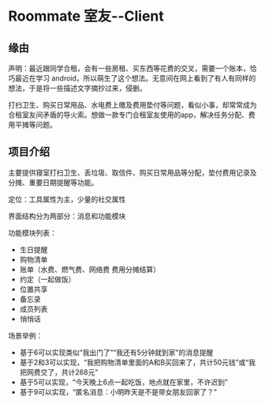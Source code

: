 # Roommate 室友--Client

## 缘由

声明：最近跟同学合租，会有一些房租、买东西等花费的交叉，需要一个账本，恰巧最近在学习 android，所以萌生了这个想法。无意间在网上看到了有人有同样的想法，于是将一些描述文字摘抄过来，侵删。

打扫卫生、购买日常用品、水电费上缴及费用垫付等问题，看似小事，却常常成为合租室友间矛盾的导火索。想做一款专门合租室友使用的app，解决任务分配、费用平摊等问题。

## 项目介绍

主要提供寝室打扫卫生、丢垃圾、取信件、购买日常用品等分配，垫付费用记录及分摊、重要日期提醒等功能。

定位：工具属性为主，少量的社交属性

界面结构分为两部分：消息和功能模块

功能模块列表：

- 生日提醒
- 购物清单
- 账单（水费、燃气费、网络费 费用分摊结算）
- 约定（一起做饭）
- 位置共享
- 备忘录
- 成员列表
- 悄悄话

场景举例：

- 基于6可以实现类似“我出门了”“我还有5分钟就到家”的消息提醒
- 基于2和3可以实现，“我把购物清单里面的A和B买回来了，共计50元钱”或“我把网费交了，共计268元”
- 基于5可以实现，“今天晚上6点一起吃饭，地点就在家里，不许迟到”
- 基于9可以实现，“匿名消息：小明昨天是不是带女朋友回家了？”
